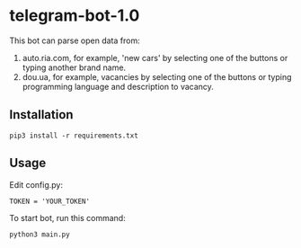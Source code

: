 # telegram-bot-1.0

This bot can parse open data from: 
1. auto.ria.com, for example, 'new cars' by selecting one of the buttons or typing another brand name.
2. dou.ua, for example, vacancies by selecting one of the buttons or typing programming language and description to vacancy.

## Installation

```pip3 install -r requirements.txt```

## Usage

Edit config.py:

``` TOKEN = 'YOUR_TOKEN' ```

To start bot, run this command:

``` python3 main.py  ```
